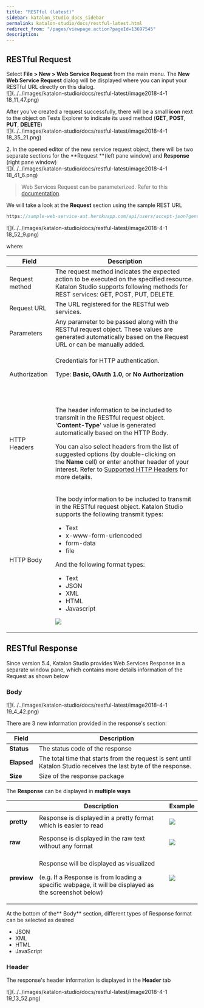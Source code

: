 ```yaml
---
title: "RESTful (latest)" 
sidebar: katalon_studio_docs_sidebar
permalink: katalon-studio/docs/restful-latest.html 
redirect_from: "/pages/viewpage.action?pageId=13697545" 
description: 
---
```

RESTful Request
---------------

Select **File > New > Web Service Request** from the main menu. The **New Web Service Request** dialog will be displayed where you can input your RESTful URL directly on this dialog.  
![](../../images/katalon-studio/docs/restful-latest/image2018-4-1 18_11_47.png)  
  
After you've created a request successfully, there will be a small **icon** next to the object on Tests Explorer to indicate its used method (**GET**, **POST**, **PUT**, **DELETE**)  
![](../../images/katalon-studio/docs/restful-latest/image2018-4-1 18_35_21.png)  
  
  

2\. In the opened editor of the new service request object, there will be two separate sections for the **Request **(left pane window) and **Response** (right pane window)  
![](../../images/katalon-studio/docs/restful-latest/image2018-4-1 18_41_6.png)

> Web Services Request can be parameterized. Refer to this [documentation](https://docs.katalon.com/x/egLR).

We will take a look at the **Request** section using the sample REST URL

```groovy
https://sample-web-service-aut.herokuapp.com/api/users/accept-json?gender=MALE&age=15
```

  
![](../../images/katalon-studio/docs/restful-latest/image2018-4-1 18_52_9.png)

where:

<table><thead><tr><th>Field</th><th>Description</th></tr></thead><tbody><tr><td>Request method</td><td>The request method indicates the expected action to be executed on the specified resource. Katalon Studio supports following methods for REST services: GET, POST, PUT, DELETE.</td></tr><tr><td>Request URL</td><td>The URL registered for the RESTful web services.</td></tr><tr><td>Parameters</td><td>Any parameter to be passed along with the RESTful request object. These values are generated automatically based on the Request URL or can be manually added.</td></tr><tr><td><p>Authorization</p></td><td><p>Credentials for HTTP authentication.&nbsp;</p><p>Type:&nbsp;<strong>Basic, OAuth 1.0,&nbsp;</strong>or&nbsp;<strong>No Authorization</strong></p><p>&nbsp;&nbsp;&nbsp;&nbsp;</p></td></tr><tr><td>HTTP Headers</td><td><p>The header information to be included to transmit in the RESTful request object. '<strong>Content-Type</strong>' value is generated automatically based on the HTTP Body.</p><p>You can also select headers from the list of suggested options (by double-clicking on the&nbsp;<strong>Name</strong>&nbsp;cell) or enter another header of your interest. Refer to&nbsp;<a class="external-link" href="https://developer.mozilla.org/en-US/docs/Web/HTTP/Headers" rel="nofollow">Supported HTTP Headers</a>&nbsp;for more details.</p></td></tr><tr><td>HTTP Body</td><td><p>The body information to be included to transmit in the RESTful request object. Katalon Studio supports the following transmit types:</p><ul><li>Text</li><li>x-www-form-urlencoded</li><li>form-data</li><li>file</li></ul><p>And the following format types:</p><ul><li>Text</li><li>JSON</li><li>XML</li><li>HTML</li><li>Javascript</li></ul><p><img src="../../images/katalon-studio/docs/restful-latest/image2018-4-1 18_58_27.png"></p></td></tr></tbody></table>

RESTful Response
----------------

Since version 5.4, Katalon Studio provides Web Services Response in a separate window pane, which contains more details information of the Request as shown below

### Body

![](../../images/katalon-studio/docs/restful-latest/image2018-4-1 19_4_42.png)

There are 3 new information provided in the response's section:

| Field | Description |
| --- | --- |
| **Status** | The status code of the response |
| **Elapsed** | The total time that starts from the request is sent until Katalon Studio receives the last byte of the response. |
| **Size** | Size of the response package |

The **Response** can be displayed in **multiple ways**

<table><thead><tr><th>&nbsp;</th><th>Description</th><th>Example</th></tr></thead><tbody><tr><td><strong>pretty</strong></td><td>Response is displayed in a pretty format which is easier to read</td><td><p><img src="../../images/katalon-studio/docs/restful-latest/Screen Shot 2018-04-10 at 17.23.21.png"></p></td></tr><tr><td><strong>raw</strong></td><td>Response is displayed in the raw text without any format</td><td><p><img src="../../images/katalon-studio/docs/restful-latest/Screen Shot 2018-04-10 at 17.23.30.png"></p></td></tr><tr><td><strong>preview</strong></td><td><p>Response will be displayed as visualized</p><p>(e.g. If a Response is from loading a specific webpage, it will be displayed as the screenshot below)</p></td><td><p><img src="../../images/katalon-studio/docs/restful-latest/image2018-4-1 19_10_26.png"></p></td></tr></tbody></table>

  
  

At the bottom of the** Body** section, different types of Response format can be selected as desired

*   JSON
*   XML
*   HTML
*   JavaScript

### Header

The response's header information is displayed in the **Header** tab

![](../../images/katalon-studio/docs/restful-latest/image2018-4-1 19_13_52.png)